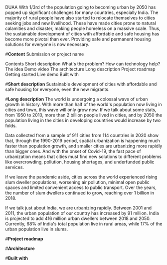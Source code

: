 DUAA
With 1/3rd of the population going to becoming urban by 2050 has popped up significant challenges for many countries, especially India. The majority of rural people have also started to relocate themselves to cities seeking jobs and new livelihood. These have made cities prone to natural calamities and disaster, making people homeless on a massive scale. 
Thus, the sustainable development of cities with affordable and safe housing has become more pivotal than ever. Providing safe and permanent housing solutions for everyone is now necessary.


#**Content**
Submission or project name

Contents
Short description
What's the problem?
How can technology help?
The idea
Demo video
The architecture
Long description
Project roadmap
Getting started
Live demo
Built with










#**Short description**
  Sustainable development of cities with affordable and safe housing for everyone, even the new migrants.



#**Long description**
The world is undergoing a colossal wave of urban growth in history. With more than half of the world's population now living in cities and town, this wave will only grow now. If we talk about some stats, from 1950 to 2010, more than 2 billion people lived in cities, and by 2050 the population living in the cities in developing countries would increase by two folds.

Data collected from a sample of 911 cities from 114 countries in 2020 show that, through the 1990-2019 period, spatial urbanization is happening much faster than population growth, and smaller cities are urbanizing more rapidly than bigger ones. And with the onset of Covid-19, the fast pace of urbanization means that cities must find new solutions to different problems like overcrowding, pollution, housing shortages, and underfunded public services. 

If we leave the pandemic aside, cities across the world experienced rising slum dweller populations, worsening air pollution, minimal open public spaces and limited convenient access to public transport. Over the years, the number of slum dwellers continued to grow, reaching over 1 billion in 2018.

If we talk just about India, we are urbanizing rapidly. Between 2001 and 2011, the urban population of our country has increased by 91 million. India is projected to add 416 million urban dwellers between 2018 and 2050. Currently, 68% of India's total population live in rural areas, while 17% of the urban population live in slums. 




#**Project roadmap**




#**Architecture**






#**Built with**
